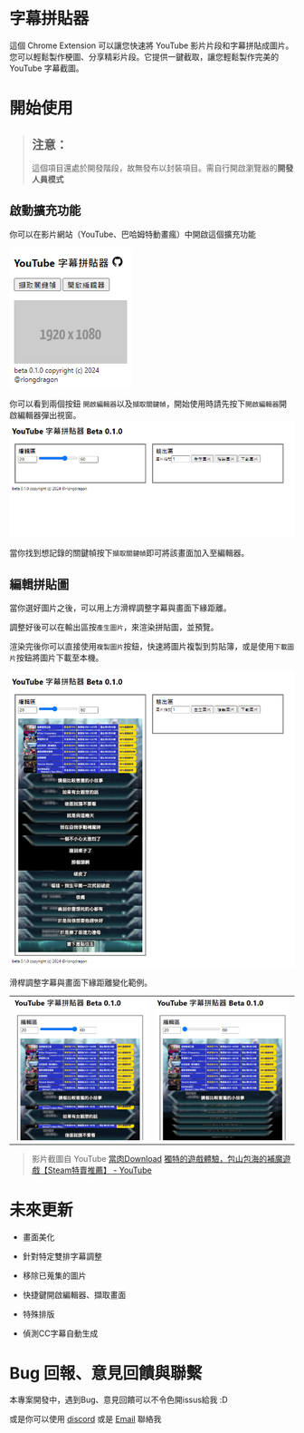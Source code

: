 # 字幕拼貼器

這個 Chrome Extension 可以讓您快速將 YouTube 影片片段和字幕拼貼成圖片。您可以輕鬆製作梗圖、分享精彩片段。它提供一鍵截取，讓您輕鬆製作完美的 YouTube 字幕截圖。

# 開始使用

> ## 注意：
> 
> 這個項目還處於開發階段，故無發布以封裝項目。需自行開啟瀏覽器的**開發人員模式**

## 啟動擴充功能

你可以在影片網站（YouTube、巴哈姆特動畫瘋）中開啟這個擴充功能

![](readmeImgs\step1-1.png)

你可以看到兩個按鈕 `開啟編輯器`以及`擷取關鍵幀`，開始使用時請先按下`開啟編輯器`開啟編輯器彈出視窗。
![](readmeImgs\step1-2.png)

當你找到想記錄的關鍵幀按下`擷取關鍵幀`即可將該畫面加入至編輯器。

## 編輯拼貼圖

當你選好圖片之後，可以用上方滑桿調整字幕與畫面下緣距離。

調整好後可以在輸出區按`產生圖片`，來渲染拼貼圖，並預覽。

渲染完後你可以直接使用`複製圖片`按鈕，快速將圖片複製到剪貼簿，或是使用`下載圖片`按鈕將圖片下載至本機。

![](readmeImgs/step2-1.png)

滑桿調整字幕與畫面下緣距離變化範例。

<table>
  <tr>
    <td><img src="readmeImgs/step2-2.png" width="400"></td>
    <td><img src="readmeImgs/step2-3.png" width="400"></td>
  </tr>
</table>

> 影片截圖自 YouTube [當肉Download](https://www.youtube.com/@download9331) [獨特的遊戲體驗，包山包海的補魔遊戲【Steam特賣推薦】 - YouTube](https://youtu.be/tWjtndSwvrQ?si=5camo0FG3fsaqS_p)

# 未來更新

- 畫面美化

- 針對特定雙排字幕調整

- 移除已蒐集的圖片

- 快捷鍵開啟編輯器、擷取畫面

- 特殊排版

- 偵測CC字幕自動生成



# Bug 回報、意見回饋與聯繫

本專案開發中，遇到Bug、意見回饋可以不令色開issus給我 :D

或是你可以使用 [discord](https://discordapp.com/users/601819508943880193) 或是 [Email](mailto:jz744335@gmail.com) 聯絡我